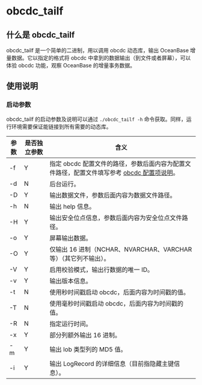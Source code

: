 # obcdc_tailf

## 什么是 obcdc_tailf

obcdc_tailf 是一个简单的二进制，用以调用 obcdc 动态库，输出 OceanBase 增量数据。它以指定的格式将 obcdc 中拿到的数据输出（到文件或者屏幕），可以体验 obcdc 功能，观察 OceanBase 的增量事务数据。

## 使用说明

### 启动参数

obcdc_tailf 的启动参数及说明可以通过 `./obcdc_tailf -h` 命令获取。同样，运行环境需要保证能链接到所有需要的动态库。

| 参数 | 是否独立参数 |                                                    含义                                                     |
|----|--------|-----------------------------------------------------------------------------------------------------------|
| -f | Y      | 指定 obcdc 配置文件的路径，参数后面内容为配置文件路径，配置文件填写参考 [obcdc 配置项说明](../2.obcdc-parameters/2.obcdc-configuration-items.md)。 |
| -d | N      | 后台运行。                                                                                                     |
| -D | Y      | 输出数据文件，参数后面内容为数据文件路径。                                                                                     |
| -h | N      | 输出 help 信息。                                                                                               |
| -H | Y      | 输出安全位点信息，参数后面内容为安全位点文件路径。                                                                                 |
| -o | Y      | 屏幕输出数据。                                                                                                   |
| -O | Y      | 仅输出 16 进制（NCHAR、NVARCHAR、VARCHAR 等）（其它列不输出）。                                                              |
| -V | Y      | 启用校验模式，输出行数据的唯一 ID。                                                                                       |
| -v | Y      | 输出版本信息。                                                                                                   |
| -t | N      | 使用秒时间戳启动 obcdc，后面内容为时间戳的值。                                                                             |
| -T | N      | 使用毫秒时间戳启动 obcdc，后面内容为时间戳的值。                                                                            |
| -R | N      | 指定运行时间。                                                                                                   |
| -x | Y      | 部分列额外输出 16 进制。                                                                                            |
| -m | Y      | 输出 lob 类型列的 MD5 值。                                                                                        |
| -i | Y      | 输出 LogRecord 的详细信息（目前指隐藏主键信息）。                                                                            |
 